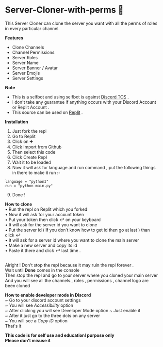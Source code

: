 # Server-Cloner-with-perms 🚀
This Server Cloner can clone the server you want with all the perms of roles in every particular channel.

**Features**
- Clone Channels
- Channel Permissions
- Server Roles
- Server Name
- Server Banner / Avatar
- Server Emojis
- Server Settings

**Note**
- This is a selfbot and using selfbot is against [Discord TOS](https://discord.com/terms) .
- I don't take any guarantee if anything occurs with your Discord Account or Replit Account .
- This source can be used on [Replit](https://replit.com) .

**Installation**
1. Just fork the repl
2.  Go to Replit
3.  Click on ➕ 
4.  Click Import from Github 
5.  Then select this code
6.  Click Create Repl
7.  Wait it to be loaded
8.  Now it will ask for language and run command , put the following things in there to make it run :-
```
language = "python3"
run = "python main.py"
```
9. Done !

**How to clone**<br>
• Run the repl on Replit which you forked<br>
• Now it will ask for your account token<br>
• Put your token then click ↩ on your keyboard<br>
• It will ask for the server id you want to clone<br>
• Put the server id ( If you don't know how to get id then go at last ) than click ↩<br>
• It will ask for a server id where you want to clone the main server<br>
• Make a new server and copy its id <br>
• Paste it there and click ↩ last time .<br><br>

Alright ! Don't stop the repl because it may ruin the repl forever .<br>
Wait until **Done** comes in the console<br>
Then stop the repl and go to your server where you cloned your main server<br>
And you will see all the channels , roles , permissions , channel logo are been cloned<br>

**How to enable developer mode in Discord**<br>
~ Go to your discord account settings<br>
~ You will see *Accessibility* option<br>
~ After clicking you will see Developer Mode option
~ Just enable it<br>
~ After it just go to the three dots on any server<br>
~ You will see a *Copy ID* option<br>
That's it 

**This code is for self use and educationl purpose only**<br>**Please don't misuse it**
